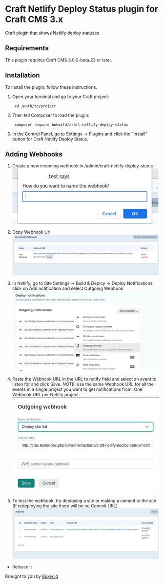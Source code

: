 # Craft Netlify Deploy Status plugin for Craft CMS 3.x

Craft plugin that shows Netlify deploy statuses

## Requirements

This plugin requires Craft CMS 3.0.0-beta.23 or later.

## Installation

To install the plugin, follow these instructions.

1. Open your terminal and go to your Craft project:

        cd /path/to/project

2. Then tell Composer to load the plugin:

        composer require bukwild/craft-netlify-deploy-status

3. In the Control Panel, go to Settings → Plugins and click the “Install” button for Craft Netlify Deploy Status.

## Adding Webhooks

1. Create a new incoming webhook in /admin/craft-netlify-deploy-status
        ![img_1.png](docs/img_1.png)

2. Copy Webhook Url
        ![img_2.png](docs/img_2.png)

3. In Netlify, go to Site Settings ->  Build & Deploy -> Deploy Notifications, click on Add notification and select Outgoing Webhook
        ![img_3.png](docs/img_3.png)

4. Paste the Webhook URL in the URL to notify field and select an event to listen for and click Save. *NOTE*: use the same Webhook URL for all the events in a single project you want to get notifications from. One Webhook URL per Netlify project.
        ![img_4.png](docs/img_4.png)

5. To test the webhook, try deploying a site or making a commit to the site. (If redeploying the site there will be no Commit URL)
        ![img_5.png](docs/img_5.png)

* Release it

Brought to you by [Bukwild](https://bukwild.com)
